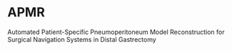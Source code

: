 # APMR
Automated Patient-Specific Pneumoperitoneum Model Reconstruction for Surgical Navigation Systems in Distal Gastrectomy
